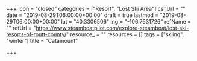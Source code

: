 +++
Icon = "closed"
categories = ["Resort", "Lost Ski Area"]
cshUrl = ""
date = "2019-08-29T06:00:00+00:00"
draft = true
lastmod = "2019-08-29T06:00:00+00:00"
lat = "40.3306506"
lng = "-106.7631726"
refName = ""
refUrl = "https://www.steamboatpilot.com/explore-steamboat/lost-ski-resorts-of-routt-county/"
resource_ = ""
resources = []
tags = ["skiing", "winter"]
title = "Catamount"

+++
